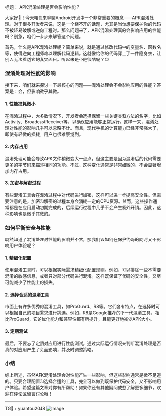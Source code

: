 标题： APK混淆处理是否会影响性能？

大家好👋！今天咱们来聊聊Android开发中一个非常重要的概念——APK混淆处理。对于很多开发者来说，这是一个绕不开的话题，尤其是当你想要保护你的代码不被轻易破解或逆向工程时。那么问题来了，APK混淆处理真的会影响应用的性能吗？别急，咱们一步步来解答这个问题。

首先，什么是APK混淆处理呢？简单来说，就是通过修改代码中的变量名、函数名等，使得逆向工程师难以理解代码逻辑。这就像给你的代码穿上了一件隐身衣，让别人无法看透它的真实面目。听起来是不是很酷呢？😎

### 混淆处理对性能的影响

接下来，咱们就来探讨一下最核心的问题——混淆处理会不会影响应用的性能？答案是：会，但影响微乎其微。

#### 1. 性能损耗微小

在混淆过程中，大多数情况下，开发者会选择保留一些关键类和方法的名字，比如Activity、BroadcastReceiver等，以确保应用能够正常运行。这样一来，混淆处理对性能的影响几乎可以忽略不计。而且，现代手机的计算能力已经非常强大了，即使有轻微的损耗，用户也很难察觉到。

#### 2. 内存占用

混淆处理可能会导致APK文件稍微变大一点点，但这主要是因为混淆后的代码需要更多的字节码来描述相同的功能。不过，这种变化通常是非常细微的，不会显著增加内存占用。

#### 3. 加密与解密过程

有些混淆工具会在混淆过程中对代码进行加密，这样可以进一步提高安全性。但需要注意的是，加密和解密的过程本身会消耗一定的CPU资源。然而，这些操作通常都是在应用启动初期完成的，后续运行过程中几乎不会产生额外开销。因此，这种影响也是微乎其微的。

### 如何平衡安全与性能

既然知道了混淆处理对性能的影响并不大，那我们该如何在保护代码的同时又不影响用户体验呢？

#### 1. 精细化配置

使用混淆工具时，可以根据实际需求精细化配置规则。例如，可以排除一些不需要混淆的敏感信息，或者只对部分代码进行混淆。这样既保证了代码的安全性，又尽可能减少了性能上的损失。

#### 2. 选择合适的混淆工具

市面上有许多优秀的混淆工具，如ProGuard、R8等。它们各有特点，在选择时可以根据自己的项目需求进行挑选。例如，R8是Google推荐的下一代混淆工具，相比ProGuard，它的优化能力和兼容性都有所提升，且能更好地减少APK大小。

#### 3. 定期测试

最后，不要忘了定期对应用进行性能测试。通过实际运行情况来判断混淆处理是否真的对应用产生了负面影响，并及时调整策略。

### 小结

综上所述，虽然APK混淆处理会对性能产生一些影响，但这些影响通常是微不足道的。只要合理配置和选择合适的工具，完全可以做到既保护代码安全，又不影响用户体验。希望这篇文章对你有所帮助！如果你还有其他疑问或想了解更多细节，欢迎在评论区留言讨论哦！

---

TG💪+ yuantou2048  ![Image](https://github.com/user-attachments/assets/cf57a8bb-a08e-43c1-ad82-039f33c64200)